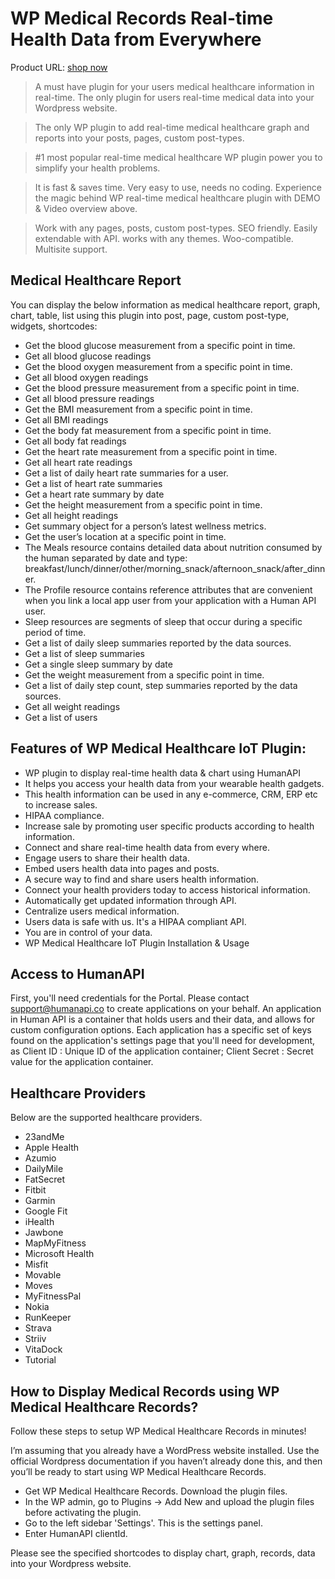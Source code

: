 # WP Medical Records Real-time Health Data from Everywhere

Product URL: [shop now](https://garazlab.com/product/real-time-health-data-from-every-where/)


> A must have plugin for your users medical healthcare information in real-time. The only plugin for users real-time medical data into your Wordpress website.




> The only WP plugin to add real-time medical healthcare graph and reports into your posts, pages, custom post-types.




> #1 most popular real-time medical healthcare WP plugin power you to simplify your health problems.




> It is fast & saves time. Very easy to use, needs no coding. Experience the magic behind WP real-time medical healthcare plugin with DEMO & Video overview above.




> Work with any pages, posts, custom post-types. SEO friendly. Easily extendable with API. works with any themes. Woo-compatible. Multisite support.




## Medical Healthcare Report

You can display the below information as medical healthcare report, graph, chart, table, list using this plugin into post, page, custom post-type, widgets, shortcodes:

* Get the blood glucose measurement from a specific point in time.
* Get all blood glucose readings
* Get the blood oxygen measurement from a specific point in time.
* Get all blood oxygen readings
* Get the blood pressure measurement from a specific point in time.
* Get all blood pressure readings
* Get the BMI measurement from a specific point in time.
* Get all BMI readings
* Get the body fat measurement from a specific point in time.
* Get all body fat readings
* Get the heart rate measurement from a specific point in time.
* Get all heart rate readings
* Get a list of daily heart rate summaries for a user.
* Get a list of heart rate summaries
* Get a heart rate summary by date
* Get the height measurement from a specific point in time.
* Get all height readings
* Get summary object for a person’s latest wellness metrics.
* Get the user’s location at a specific point in time.
* The Meals resource contains detailed data about nutrition consumed by the human separated by date and type: breakfast/lunch/dinner/other/morning_snack/afternoon_snack/after_dinner.
* The Profile resource contains reference attributes that are convenient when you link a local app user from your application with a Human API user.
* Sleep resources are segments of sleep that occur during a specific period of time.
* Get a list of daily sleep summaries reported by the data sources.
* Get a list of sleep summaries
* Get a single sleep summary by date
* Get the weight measurement from a specific point in time.
* Get a list of daily step count, step summaries reported by the data sources.
* Get all weight readings
* Get a list of users
## Features of WP Medical Healthcare IoT Plugin:
* WP plugin to display real-time health data & chart using HumanAPI
* It helps you access your health data from your wearable health gadgets.
* This health information can be used in any e-commerce, CRM, ERP etc to increase sales.
* HIPAA compliance.
* Increase sale by promoting user specific products according to health information.
* Connect and share real-time health data from every where.
* Engage users to share their health data.
* Embed users health data into pages and posts.
* A secure way to find and share users health information.
* Connect your health providers today to access historical information.
* Automatically get updated information through API.
* Centralize users medical information.
* Users data is safe with us. It's a HIPAA compliant API.
* You are in control of your data.
* WP Medical Healthcare IoT Plugin Installation & Usage

## Access to HumanAPI

First, you'll need credentials for the Portal. Please contact support@humanapi.co to create applications on your behalf. An application in Human API is a container that holds users and their data, and allows for custom configuration options. Each application has a specific set of keys found on the application's settings page that you'll need for development, as Client ID : Unique ID of the application container; Client Secret : Secret value for the application container.

## Healthcare Providers

Below are the supported healthcare providers.

* 23andMe
* Apple Health
* Azumio
* DailyMile
* FatSecret
* Fitbit
* Garmin
* Google Fit
* iHealth
* Jawbone
* MapMyFitness
* Microsoft Health
* Misfit
* Movable
* Moves
* MyFitnessPal
* Nokia
* RunKeeper
* Strava
* Striiv
* VitaDock
* Tutorial


## How to Display Medical Records using WP Medical Healthcare Records?

Follow these steps to setup WP Medical Healthcare Records in minutes!

I’m assuming that you already have a WordPress website installed. Use the official Wordpress documentation if you haven’t already done this, and then you’ll be ready to start using WP Medical Healthcare Records.

* Get WP Medical Healthcare Records. Download the plugin files.
* In the WP admin, go to Plugins -> Add New and upload the plugin files before activating the plugin.
* Go to the left sidebar 'Settings'. This is the settings panel.
* Enter HumanAPI clientId.

Please see the specified shortcodes to display chart, graph, records, data into your Wordpress website.
